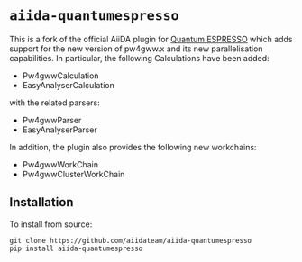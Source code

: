# `aiida-quantumespresso`
This is a fork of the official AiiDA plugin for [Quantum ESPRESSO](https://www.quantum-espresso.org/) which adds support for the new version of pw4gww.x and its new parallelisation capabilities. 
In particular, the following Calculations have been added:
- Pw4gwwCalculation
- EasyAnalyserCalculation

with the related parsers:
- Pw4gwwParser
- EasyAnalyserParser

In addition, the plugin also provides the following new workchains:
- Pw4gwwWorkChain
- Pw4gwwClusterWorkChain

## Installation
To install from source:

    git clone https://github.com/aiidateam/aiida-quantumespresso
    pip install aiida-quantumespresso
